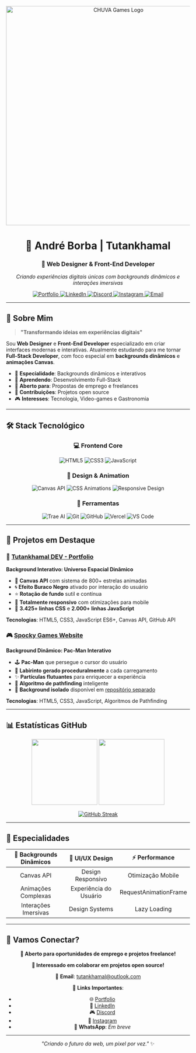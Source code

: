 <div align="center">
  <img src="/meta_banner.gif" alt="CHUVA Games Logo" width="600">
  </div>
<div align="center">

# 🌌 André Borba | Tutankhamal

### 🎨 Web Designer & Front-End Developer

<p><em>Criando experiências digitais únicas com backgrounds dinâmicos e interações imersivas</em></p>

<p>
  <a href="https://tutankhamal.com" target="_blank">
    <img src="https://img.shields.io/badge/Portfolio-tutankhamal.com-6c17db?style=for-the-badge&logo=vercel&logoColor=white" alt="Portfolio" />
  </a>
  
  <a href="https://www.linkedin.com/in/tutankhamal/" target="_blank">
    <img src="https://img.shields.io/badge/LinkedIn-Tutankhamal-6c17db?style=for-the-badge&logo=linkedin&logoColor=white" alt="LinkedIn" />
  </a>
  
  <a href="https://discordapp.com/users/820522746622246963" target="_blank">
    <img src="https://img.shields.io/badge/Discord-Tutankhamal-6c17db?style=for-the-badge&logo=discord&logoColor=white" alt="Discord" />
  </a>

  <a href="https://instagram.com/Tutankhamal" target="_blank">
    <img src="https://img.shields.io/badge/Instagram-@Tutankhamal-6c17db?style=for-the-badge&logo=instagram&logoColor=white" alt="Instagram" />
  </a>

  <a href="mailto:tutankhamal@outlook.com" target="_blank">
    <img src="https://img.shields.io/badge/Email-tutankhamal@outlook.com-6c17db?style=for-the-badge&logo=microsoft-outlook&logoColor=white" alt="Email" />
  </a>
</p>

</div>


---

## 🚀 Sobre Mim

> **"Transformando ideias em experiências digitais"**

Sou **Web Designer** e **Front-End Developer** especializado em criar interfaces modernas e interativas. Atualmente estudando para me tornar **Full-Stack Developer**, com foco especial em **backgrounds dinâmicos** e **animações Canvas**.

- 🎯 **Especialidade**: Backgrounds dinâmicos e interativos
- 🌱 **Aprendendo**: Desenvolvimento Full-Stack
- 💼 **Aberto para**: Propostas de emprego e freelances
- 🤝 **Contribuições**: Projetos open source
- 🎮 **Interesses**: Tecnologia, Video-games e Gastronomia

---

## 🛠️ Stack Tecnológico

<div align="center">

### 💻 Frontend Core
![HTML5](https://img.shields.io/badge/HTML5-E34F26?style=for-the-badge&logo=html5&logoColor=white)
![CSS3](https://img.shields.io/badge/CSS3-1572B6?style=for-the-badge&logo=css3&logoColor=white)
![JavaScript](https://img.shields.io/badge/JavaScript-F7DF1E?style=for-the-badge&logo=javascript&logoColor=black)

### 🎨 Design & Animation
![Canvas API](https://img.shields.io/badge/Canvas_API-FF6B6B?style=for-the-badge&logo=html5&logoColor=white)
![CSS Animations](https://img.shields.io/badge/CSS_Animations-4ECDC4?style=for-the-badge&logo=css3&logoColor=white)
![Responsive Design](https://img.shields.io/badge/Responsive_Design-45B7D1?style=for-the-badge&logo=css3&logoColor=white)

### 🔧 Ferramentas
![Trae AI](https://img.shields.io/badge/Trae_AI-6C17DB?style=for-the-badge&logo=artificial-intelligence&logoColor=white)
![Git](https://img.shields.io/badge/Git-F05032?style=for-the-badge&logo=git&logoColor=white)
![GitHub](https://img.shields.io/badge/GitHub-181717?style=for-the-badge&logo=github&logoColor=white)
![Vercel](https://img.shields.io/badge/Vercel-000000?style=for-the-badge&logo=vercel&logoColor=white)
![VS Code](https://img.shields.io/badge/VS_Code-007ACC?style=for-the-badge&logo=visual-studio-code&logoColor=white)

</div>

---

## 🌟 Projetos em Destaque

### 🌌 [Tutankhamal DEV - Portfolio](https://tutankhamal-dev.vercel.app)
**Background Interativo: Universo Espacial Dinâmico**

- 🎨 **Canvas API** com sistema de 800+ estrelas animadas
- 🌀 **Efeito Buraco Negro** ativado por interação do usuário
- ⭐ **Rotação de fundo** sutil e contínua
- 📱 **Totalmente responsivo** com otimizações para mobile
- 🔧 **3.425+ linhas CSS** e **2.000+ linhas JavaScript**

**Tecnologias**: HTML5, CSS3, JavaScript ES6+, Canvas API, GitHub API

### 🎮 [Spocky Games Website](https://v4-spocky-games.vercel.app)
**Background Dinâmico: Pac-Man Interativo**

- 🕹️ **Pac-Man** que persegue o cursor do usuário
- 🧩 **Labirinto gerado proceduralmente** a cada carregamento
- ✨ **Partículas flutuantes** para enriquecer a experiência
- 🤖 **Algoritmo de pathfinding** inteligente
- 🎯 **Background isolado** disponível em [repositório separado](https://github.com/Tutankhamal/Pac-Man_Dynamic_Background)

**Tecnologias**: HTML5, CSS3, JavaScript, Algoritmos de Pathfinding

---

## 📊 Estatísticas GitHub

<div align="center">

<img height="180em" src="https://github-readme-stats.vercel.app/api?username=Tutankhamal&show_icons=true&theme=tokyonight&include_all_commits=true&count_private=true&hide_border=true&bg_color=0d1117"/>
<img height="180em" src="https://github-readme-stats.vercel.app/api/top-langs/?username=Tutankhamal&layout=compact&langs_count=7&theme=tokyonight&hide_border=true&bg_color=0d1117"/>

</div>

<div align="center">

[![GitHub Streak](https://github-readme-streak-stats.herokuapp.com/?user=Tutankhamal&theme=tokyonight&hide_border=true&background=0d1117&stroke=00bfff&ring=00bfff&fire=00bfff&currStreakLabel=00bfff)](https://git.io/streak-stats)

</div>

---

## 🎯 Especialidades

<div align="center">

| 🌌 **Backgrounds Dinâmicos** | 🎨 **UI/UX Design** | ⚡ **Performance** |
|:---:|:---:|:---:|
| Canvas API | Design Responsivo | Otimização Mobile |
| Animações Complexas | Experiência do Usuário | RequestAnimationFrame |
| Interações Imersivas | Design Systems | Lazy Loading |

</div>

---

## 🤝 Vamos Conectar?

<div align="center">

**💼 Aberto para oportunidades de emprego e projetos freelance!**

**🌟 Interessado em colaborar em projetos open source!**

📧 **Email**: [tutankhamal@outlook.com](mailto:tutankhamal@outlook.com)

🔗 **Links Importantes**:
- 🌐 [Portfolio](https://tutankhamal-dev.vercel.app)
- 💼 [LinkedIn](https://www.linkedin.com/in/tutankhamal/)
- 🎮 [Discord](https://discordapp.com/users/820522746622246963)
- 📸 [Instagram](https://instagram.com/Tutankhamal)
- 📱 **WhatsApp**: *Em breve*

---

*"Criando o futuro da web, um pixel por vez."* ✨

</div>
